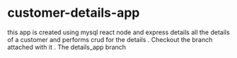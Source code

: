 # customer-details-app
this app is created using mysql react node and express details all the details of a customer and performs crud for the details . Checkout the branch attached with it . The details_app branch
